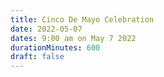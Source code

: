 ```yaml
---
title: Cinco De Mayo Celebration
date: 2022-05-07
dates: 9:00 am on May 7 2022
durationMinutes: 600
draft: false
---
```

